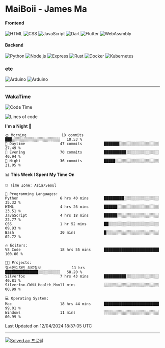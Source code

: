 # MaiBoii - James Ma

#### Frontend
![HTML](https://img.shields.io/badge/-HTML-E34F26?style=flat-square&logo=html5&logoColor=white)
![CSS](https://img.shields.io/badge/-CSS-1572B6?style=flat-square&logo=css3)
![JavaScript](https://img.shields.io/badge/-JavaScript-F7DF1E?style=flat-square&logo=javascript&logoColor=black)
![Dart](https://img.shields.io/badge/-Dart-0175C2?style=flat-square&logo=dart)
![Flutter](https://img.shields.io/badge/-Flutter-02569B?style=flat-square&logo=flutter)
![WebAssmbly](https://img.shields.io/badge/-WebAssembly-654FF0?style=flat-square&logo=webassembly&logoColor=white)


#### Backend
![Python](https://img.shields.io/badge/-Python-3776AB?style=flat-square&logo=python&logoColor=white)
![Node.js](https://img.shields.io/badge/-Node.js-339933?style=flat-square&logo=node.js&logoColor=white)
![Express](https://img.shields.io/badge/-Express-339933?style=flat-square&logo=express&logoColor=white)
![Rust](https://img.shields.io/badge/-Rust-000000?style=flat-square&logo=rust&logoColor=white)
![Docker](https://img.shields.io/badge/-Docker-2496ED?style=flat-square&logo=docker&logoColor=white)
![Kubernetes](https://img.shields.io/badge/-Kubernetes-326CE5?style=flat-square&logo=kubernetes&logoColor=white)


### etc
![Arduino](https://img.shields.io/badge/-Arduino-00878F?style=flat-square&logo=arduino&logoColor=white)
![Arduino](https://img.shields.io/badge/-Bevy-232326?style=flat-square&logo=bevy&logoColor=white)

---
### WakaTime
<!--START_SECTION:waka-->
![Code Time](http://img.shields.io/badge/Code%20Time-786%20hrs%2010%20mins-blue)

![Lines of code](https://img.shields.io/badge/From%20Hello%20World%20I%27ve%20Written-152.1%20thousand%20lines%20of%20code-blue)

**I'm a Night 🦉** 

```text
🌞 Morning                18 commits          ███░░░░░░░░░░░░░░░░░░░░░░   10.53 % 
🌆 Daytime                47 commits          ███████░░░░░░░░░░░░░░░░░░   27.49 % 
🌃 Evening                70 commits          ██████████░░░░░░░░░░░░░░░   40.94 % 
🌙 Night                  36 commits          █████░░░░░░░░░░░░░░░░░░░░   21.05 % 
```


📊 **This Week I Spent My Time On** 

```text
🕑︎ Time Zone: Asia/Seoul

💬 Programming Languages: 
Python                   6 hrs 40 mins       █████████░░░░░░░░░░░░░░░░   35.32 % 
HTML                     4 hrs 26 mins       ██████░░░░░░░░░░░░░░░░░░░   23.51 % 
JavaScript               4 hrs 18 mins       ██████░░░░░░░░░░░░░░░░░░░   22.77 % 
CSS                      1 hr 52 mins        ██░░░░░░░░░░░░░░░░░░░░░░░   09.93 % 
Bash                     30 mins             █░░░░░░░░░░░░░░░░░░░░░░░░   02.72 % 

🔥 Editors: 
VS Code                  18 hrs 55 mins      █████████████████████████   100.00 % 

🐱‍💻 Projects: 
캡스톤디자인_의료정보              11 hrs              ███████████████░░░░░░░░░░   58.20 % 
Silverfox                7 hrs 43 mins       ██████████░░░░░░░░░░░░░░░   40.81 % 
Silverfox-CWNU_Health_Mon11 mins             ░░░░░░░░░░░░░░░░░░░░░░░░░   00.99 % 

💻 Operating System: 
Mac                      18 hrs 44 mins      █████████████████████████   99.01 % 
Windows                  11 mins             ░░░░░░░░░░░░░░░░░░░░░░░░░   00.99 % 
```


 Last Updated on 12/04/2024 18:37:05 UTC
<!--END_SECTION:waka-->
---
[![Solved.ac
프로필](http://mazassumnida.wtf/api/v2/generate_badge?boj=msu2020)](https://solved.ac/msu2020)
